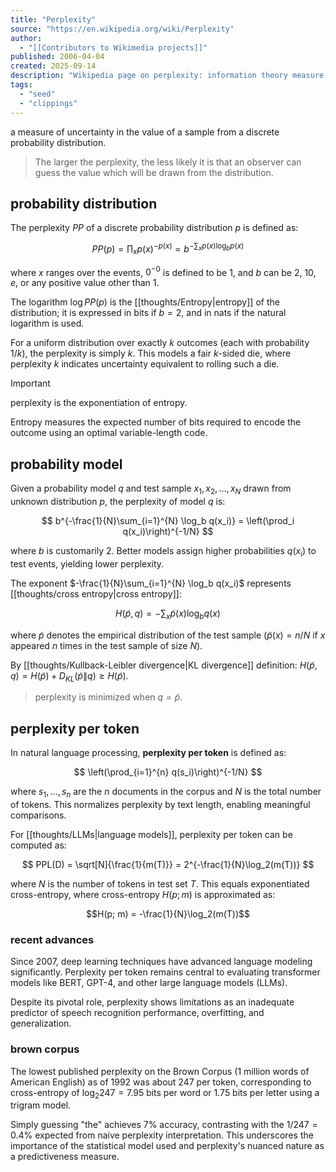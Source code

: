 ```yaml
---
title: "Perplexity"
source: "https://en.wikipedia.org/wiki/Perplexity"
author:
  - "[[Contributors to Wikimedia projects]]"
published: 2006-04-04
created: 2025-09-14
description: "Wikipedia page on perplexity: information theory measure of uncertainty in probability distributions, used in NLP for evaluating language models."
tags:
  - "seed"
  - "clippings"
---
```


a measure of uncertainty in the value of a sample from a discrete probability distribution. 

> The larger the perplexity, the less likely it is that an observer can guess the value which will be drawn from the distribution.

## probability distribution

The perplexity $PP$ of a discrete probability distribution $p$ is defined as:

$$
PP(p) = \prod_{x} p(x)^{-p(x)} = b^{-\sum_{x} p(x) \log_b p(x)}
$$

where $x$ ranges over the events, $0^{-0}$ is defined to be 1, and $b$ can be 2, 10, $e$, or any positive value other than 1.

The logarithm $\log PP(p)$ is the [[thoughts/Entropy|entropy]] of the distribution; it is expressed in bits if $b = 2$, and in nats if the natural logarithm is used.

For a uniform distribution over exactly $k$ outcomes (each with probability $1/k$), the perplexity is simply $k$. This models a fair $k$-sided die, where perplexity $k$ indicates uncertainty equivalent to rolling such a die.

> [!important]
>
> perplexity is the exponentiation of entropy. 

Entropy measures the expected number of bits required to encode the outcome using an optimal variable-length code.

## probability model

Given a probability model $q$ and test sample $x_1, x_2, \ldots, x_N$ drawn from unknown distribution $p$, the perplexity of model $q$ is:

$$
b^{-\frac{1}{N}\sum_{i=1}^{N} \log_b q(x_i)} = \left(\prod_i q(x_i)\right)^{-1/N}
$$

where $b$ is customarily 2. Better models assign higher probabilities $q(x_i)$ to test events, yielding lower perplexity.

The exponent $-\frac{1}{N}\sum_{i=1}^{N} \log_b q(x_i)$ represents [[thoughts/cross entropy|cross entropy]]:

$$
H(\tilde{p}, q) = -\sum_x \tilde{p}(x) \log_b q(x)
$$

where $\tilde{p}$ denotes the empirical distribution of the test sample ($\tilde{p}(x) = n/N$ if $x$ appeared $n$ times in the test sample of size $N$).

By [[thoughts/Kullback-Leibler divergence|KL divergence]] definition: $H(\tilde{p}, q) = H(\tilde{p}) + D_{KL}(\tilde{p} \| q) \geq H(\tilde{p})$. 

> perplexity is minimized when $q = \tilde{p}$.

## perplexity per token

In natural language processing, **perplexity per token** is defined as:

$$
\left(\prod_{i=1}^{n} q(s_i)\right)^{-1/N}
$$

where $s_1, \ldots, s_n$ are the $n$ documents in the corpus and $N$ is the total number of tokens. This normalizes perplexity by text length, enabling meaningful comparisons.

For [[thoughts/LLMs|language models]], perplexity per token can be computed as:

$$
PPL(D) = \sqrt[N]{\frac{1}{m(T)}} = 2^{-\frac{1}{N}\log_2(m(T))}
$$

where $N$ is the number of tokens in test set $T$. This equals exponentiated cross-entropy, where cross-entropy $H(p; m)$ is approximated as:

$$H(p; m) = -\frac{1}{N}\log_2(m(T))$$

### recent advances

Since 2007, deep learning techniques have advanced language modeling significantly. Perplexity per token remains central to evaluating transformer models like BERT, GPT-4, and other large language models (LLMs).

Despite its pivotal role, perplexity shows limitations as an inadequate predictor of speech recognition performance, overfitting, and generalization.

### brown corpus

The lowest published perplexity on the Brown Corpus (1 million words of American English) as of 1992 was about 247 per token, corresponding to cross-entropy of $\log_2 247 = 7.95$ bits per word or 1.75 bits per letter using a trigram model.

Simply guessing "the" achieves 7% accuracy, contrasting with the $1/247 = 0.4\%$ expected from naive perplexity interpretation. This underscores the importance of the statistical model used and perplexity's nuanced nature as a predictiveness measure.